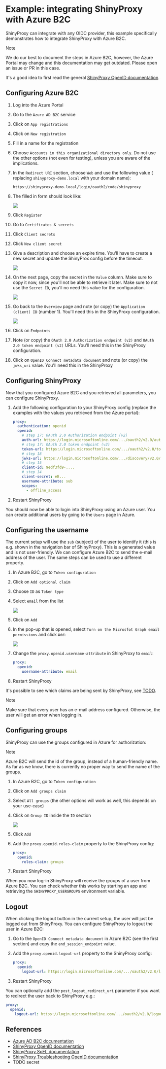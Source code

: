 # Example: integrating ShinyProxy with Azure B2C

ShinyProxy can integrate with any OIDC provider, this example specifically
demonstrates how to integrate ShinyProxy with Azure B2C.

> [!NOTE]  
> We do our best to document the steps in Azure B2C, however, the Azure Portal
> may change and this documentation may get outdated. Please open an issue or PR
> in this case.

It's a good idea to first read the
general [ShinyProxy OpenID documentation](https://shinyproxy.io/documentation/configuration/#openid-connect-oidc).

## Configuring Azure B2C

1. Log into the Azure Portal
2. Go to the `Azure AD B2C` service
3. Click on `App registrations`
4. Click on `New registration`
5. Fill in a name for the registration
6. Choose `Accounts in this organizational directory only`. Do not use the other
   options (not even for testing), unless you are aware of the implications.
7. In the `Redirect URI` section, choose `Web` and use the following value (
   replacing `shinyproxy-demo.local` with your domain name):

   ```
   https://shinyproxy-demo.local/login/oauth2/code/shinyproxy
   ```

8. The filled in form should look like:

   [![](img/01_register.png)](img/01_register.png)

9. Click `Register`
10. Go to `Certificates & secrets`
11. Click `Client secrets`
12. Click `New client secret`
13. Give a description and choose an expire time. You'll have to create a new
    secret and update the ShinyProx config before the timeout.

    [![](img/02_create_secret.png)](img/02_create_secret.png)

14. On the next page, copy the secret in the `Value` column. Make sure to copy
    it now, since you'll not be able to retrieve it later. Make sure to not use
    the `Secret ID`, you'll no need this value for the configuration.

    [![](img/03_secret.png)](img/03_secret.png)

15. Go back to the `Overview` page and note (or copy)
    the `Application (client) ID` (number 1). You'll need this in the ShinyProxy
    configuration.

    [![](img/04_info.png)](img/04_info.png)

16. Click on `Endpoints`
17. Note (or copy) the `OAuth 2.0 Authorization endpoint (v2)`
    and `OAuth 2.0 token endpoint (v2)` URLs. You'll need this in the ShinyProxy
    configuration.
18. Click on `OpenID Connect metadata document` and note (or copy)
    the `jwks_uri` value. You'll need this in the ShinyProxy

## Configuring ShinyProxy

Now that you configured Azure B2C and you retrieved all parameters, you can
configure ShinyProxy.

1. Add the following configuration to your ShinyProxy config (replace the
   examples with the values you retrieved from the Azure portal):

    ```yaml
    proxy:
      authentication: openid
      openid:
        # step 17: OAuth 2.0 Authorization endpoint (v2)
        auth-url: https://login.microsoftonline.com/.../oauth2/v2.0/authorize
        # step 17: OAuth 2.0 token endpoint (v2)
        token-url: https://login.microsoftonline.com/.../oauth2/v2.0/token
        # step 18
        jwks-url: https://login.microsoftonline.com/.../discovery/v2.0/keys
        # step 15
        client-id: 9edf3fd9-....
        # step 14
        client-secret: eB...
        username-attribute: sub
        scopes:
          - offline_access
    ```

2. Restart ShinyProxy

You should now be able to login into ShinyProxy using an Azure user. You can
create additional users by going to the `Users` page in Azure.

## Configuring the username

The current setup will use the `sub` (subject) of the user to identify it (this
is e.g. shown in the navigation bar of ShinyProxy). This is a generated value
and is not user-friendly. We can configure Azure B2C to send the e-mail address
of the user. The same steps can be used to use a different property.

1. In Azure B2C, go to `Token configuration`
2. Click on `Add optional claim`
3. Choose `ID` as `Token type`
4. Select `email` from the list

   [![](img/05_email.png)](img/05_email.png)

5. Click on `Add`
6. In the pop-up that is opened,
   select `Turn on the Microsfot Graph email permissions` and click `Add`:

   [![](img/06_email.png)](img/06_email.png)

7. Change the `proxy.openid.username-attribute` in ShinyProxy to `email`:

    ```yaml
    proxy:
      openid:
        username-attribute: email
    ```

8. Restart ShinyProxy

It's possible to see which claims are being sent by ShinyProxy,
see [TODO](TODO).

> [!NOTE]  
> Make sure that every user has an e-mail address configured. Otherwise, the
> user will get an error when logging in.

## Configuring groups

ShinyProxy can use the groups configured in Azure for authorization:

> [!NOTE]  
> Azure B2C will send the id of the group, instead of a human-friendly name.
> As far as we know, there is currently no proper way to send the name of the
> groups.

1. In Azure B2C, go to `Token configuration`
2. Click on `Add groups claim`
3. Select `All groups` (the other options will work as well, this depends on
   your use-case)
4. Click on `Group ID` inside the `ID` section

   [![](img/07_groups.png)](img/07_groups.png)

5. Click `Add`
6. Add the `proxy.openid.roles-claim` property to the ShinyProxy config:

    ```yaml
    proxy:
      openid:
        roles-claim: groups
    ```

7. Restart ShinyProxy

When you now log-in ShinyProxy will receive the groups of a user from Azure B2C.
You can check whether this works by starting an app and retrieving
the `SHINYPROXY_USERGROUPS` environment variable.

## Logout

When clicking the logout button in the current setup, the user will just be
logged out from ShinyProxy. You can configure ShinyProxy to logout the user in
Azure B2C:

1. Go to the `OpenID Connect metadata document` in Azure B2C (see the first
   section) and copy the `end_session_endpoint` value.
2. Add the `proxy.openid.logout-url` property to the ShinyProxy config:

    ```yaml
    proxy:
      openid:
        logout-url: https://login.microsoftonline.com/.../oauth2/v2.0/logout
    ```

3. Restart ShinyProxy

You can optionally add the `post_logout_redirect_uri` parameter if you want to
redirect the user back to ShinyProxy e.g.:

   ```yaml
   proxy:
     openid:
       logout-url: https://login.microsoftonline.com/.../oauth2/v2.0/logout?post_logout_redirect_uri=http%3A%2F%2Fshinyproxy-demo.local/logout-success
   ```

## References

- [Azure AD B2C documentation](https://learn.microsoft.com/en-us/azure/active-directory-b2c/)
- [ShinyProxy OpenID documentation](https://shinyproxy.io/documentation/configuration/#openid-connect-oidc)
- [ShinyProxy SpEL documentation](https://shinyproxy.io/documentation/spel/)
- [ShinyProxy Troubleshooting OpenID documentation](https://shinyproxy.io/documentation/troubleshooting/#openid-connect-oidc)
- TODO secret
